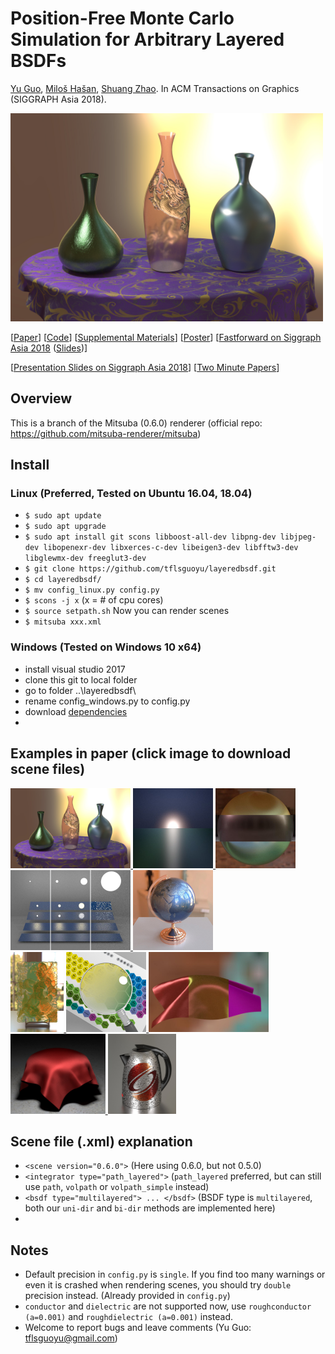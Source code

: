 # Position-Free Monte Carlo Simulation for Arbitrary Layered BSDFs

[Yu Guo](https://tflsguoyu.github.io/), [Miloš Hašan](http://miloshasan.net/), [Shuang Zhao](https://shuangz.com/). 
In ACM Transactions on Graphics (SIGGRAPH Asia 2018). 

<img src="https://github.com/tflsguoyu/layeredbsdf_suppl/blob/master/github/images/teaser.jpg" width="500px">

[[Paper](https://github.com/tflsguoyu/layeredbsdf_paper/blob/master/layeredbsdf.pdf)]
[[Code](https://github.com/tflsguoyu/layeredbsdf)]
[[Supplemental Materials](https://tflsguoyu.github.io/layeredbsdf_suppl/)]
[[Poster](https://github.com/tflsguoyu/layeredbsdf_poster/blob/master/layeredbsdf_poster.pdf)]
[[Fastforward on Siggraph Asia 2018](https://youtu.be/v5u6LYCN_PU) ([Slides](https://www.dropbox.com/s/zirw16peipdtq70/layeredbsdf_ff.pptx?dl=0))]

[[Presentation Slides on Siggraph Asia 2018](https://www.dropbox.com/s/i8h4h9jph1np3dt/layeredbsdf_main.pptx?dl=0)]
[[Two Minute Papers](https://youtu.be/Bv3yat484aQ)]

## Overview
This is a branch of the Mitsuba (0.6.0) renderer (official repo: https://github.com/mitsuba-renderer/mitsuba)

## Install

  ### Linux (Preferred, Tested on Ubuntu 16.04, 18.04)
   - `$ sudo apt update`
   - `$ sudo apt upgrade`
   - `$ sudo apt install git scons libboost-all-dev libpng-dev libjpeg-dev libopenexr-dev libxerces-c-dev libeigen3-dev libfftw3-dev libglewmx-dev freeglut3-dev`
   - `$ git clone https://github.com/tflsguoyu/layeredbsdf.git`
   - `$ cd layeredbsdf/`
   - `$ mv config_linux.py config.py`
   - `$ scons -j x` (x = # of cpu cores)
   - `$ source setpath.sh`
   Now you can render scenes
   - `$ mitsuba xxx.xml`
   
  ### Windows (Tested on Windows 10 x64)
   - install visual studio 2017
   - clone this git to local folder
   - go to folder ..\layeredbsdf\
   - rename config_windows.py to config.py
   - download [dependencies](https://github.com/tflsguoyu/layeredbsdf_suppl/blob/master/github/dependencies.zip)
   - 
   
## Examples in paper (click image to download scene files)

<a href="https://www.dropbox.com/s/jbethredc7r9742/teaser.zip?dl=0">
  <img src="https://github.com/tflsguoyu/layeredbsdf_suppl/blob/master/github/images/teaser.jpg" title="teaser" height="128px">
</a>
  
<a href="https://github.com/tflsguoyu/layeredbsdf_suppl/blob/master/github/scenes/figure2.zip">
  <img src="https://github.com/tflsguoyu/layeredbsdf_suppl/blob/master/github/images/figure2.jpg" title="figure2" height="128px">
</a>
  
<a href="https://github.com/tflsguoyu/layeredbsdf_suppl/blob/master/github/scenes/figure3.zip">
  <img src="https://github.com/tflsguoyu/layeredbsdf_suppl/blob/master/github/images/figure3.jpg" title="figure3" height="128px">
</a>  

<a href="https://github.com/tflsguoyu/layeredbsdf_suppl/blob/master/github/scenes/figure8.zip">
  <img src="https://github.com/tflsguoyu/layeredbsdf_suppl/blob/master/github/images/figure8.jpg" title="figure8" height="128px">
</a>  

<a href="https://www.dropbox.com/s/ds4ic1fw1cypqn7/figure11.zip?dl=0">
  <img src="https://github.com/tflsguoyu/layeredbsdf_suppl/blob/master/github/images/figure11.jpg" title="figure11" height="128px">
</a>  

</br>

<a href="https://github.com/tflsguoyu/layeredbsdf_suppl/blob/master/github/scenes/figure12t.zip">
  <img src="https://github.com/tflsguoyu/layeredbsdf_suppl/blob/master/github/images/figure12t.jpg" title="figure12t" height="128px">
</a>  

<a href="https://github.com/tflsguoyu/layeredbsdf_suppl/blob/master/github/scenes/figure12b.zip">
  <img src="https://github.com/tflsguoyu/layeredbsdf_suppl/blob/master/github/images/figure12b.jpg" title="figure12b" height="128px">
</a>  

<a href="https://www.dropbox.com/s/ssof650irx7blug/figure13.zip?dl=0">
  <img src="https://github.com/tflsguoyu/layeredbsdf_suppl/blob/master/github/images/figure13.jpg" title="figure13" height="128px">
</a>  

<a href="https://github.com/tflsguoyu/layeredbsdf_suppl/blob/master/github/scenes/figure14.zip">
  <img src="https://github.com/tflsguoyu/layeredbsdf_suppl/blob/master/github/images/figure14.jpg" title="figure14" height="128px">
</a>  

<a href="https://github.com/tflsguoyu/layeredbsdf_suppl/blob/master/github/scenes/figure15.zip">
  <img src="https://github.com/tflsguoyu/layeredbsdf_suppl/blob/master/github/images/figure15.jpg" title="figure15" height="128px">
</a>  

## Scene file (.xml) explanation
 - `<scene version="0.6.0">` (Here using 0.6.0, but not 0.5.0)
 - `<integrator type="path_layered">` (`path_layered` preferred, but can still use `path`, `volpath` or `volpath_simple` instead)
 - `<bsdf type="multilayered"> ... </bsdf>` (BSDF type is `multilayered`, both our `uni-dir` and `bi-dir` methods are implemented here)
 - 
## Notes
 - Default precision in `config.py` is `single`. If you find too many warnings or even it is crashed when rendering scenes, you should try `double` precision instead. (Already provided in `config.py`)
 - `conductor` and `dielectric` are not supported now, use `roughconductor (a=0.001)` and `roughdielectric (a=0.001)` instead.
 - Welcome to report bugs and leave comments (Yu Guo: tflsguoyu@gmail.com)
